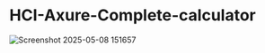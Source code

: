 # HCI-Axure-Complete-calculator
![Screenshot 2025-05-08 151657](https://github.com/user-attachments/assets/a6e65222-a088-4ace-a60c-87c47417568d)
